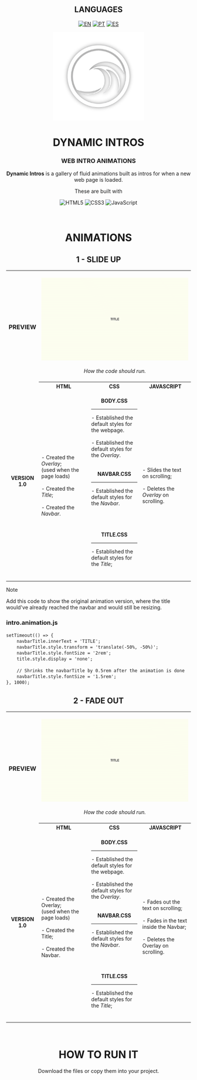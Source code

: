 <!-- LANGUAGES -->
<div align = "center">
  <h2>LANGUAGES</h2>
  
  [![EN](https://img.shields.io/badge/EN-white.svg)](https://github.com/HilFerr/DynamicIntros/blob/main/README.md) 
  [![PT](https://img.shields.io/badge/PT-white.svg)](https://github.com/HilFerr/DynamicIntros/blob/main/README-PT.md) 
  [![ES](https://img.shields.io/badge/ES-white.svg)](https://github.com/HilFerr/DynamicIntros/blob/main/README-ES.md)  
</div>

<!-- IMAGE -->
<div align = "center">
  <img src="img/logo.png" width="250px">
</div>

<!-- INTRO -->
<div align = "center">
  <h1>DYNAMIC INTROS</h1>
  <h3>WEB INTRO ANIMATIONS</h3>

  <strong>Dynamic Intros</strong> is a gallery of fluid animations built as intros for when a new web page is loaded.
  
  These are built with

  ![HTML5](https://img.shields.io/badge/html-white.svg?style=for-the-badge&logo=html5&logoColor=0d1117)
  ![CSS3](https://img.shields.io/badge/css-white.svg?style=for-the-badge&logo=css3&logoColor=0d1117)
  ![JavaScript](https://img.shields.io/badge/JavaScript-white?style=for-the-badge&logo=javascript&logoColor=0d1117)
</div>

<br>

<!-- LOGS -->
<div align = "center">
  <!-- VERSIONS -->
  <h1>ANIMATIONS</h1>

<table>
  <h2>1 - SLIDE UP</h2>
  
  <tr>
    <td><div align = "center"><h3>PREVIEW</h3></div></td>
    <td colspan="4" style="text-align: center;"><br><div align = "center"><img src="img/demonstration1.gif"><br><br><i>How the code should run.<I><br><br></div></td>
  </tr>
      
  <tr>
    <td rowspan="2" align = "center"><strong>VERSION 1.0</strong></td>
    <th style="text-align: center;"><strong>HTML</strong></th>
    <th style="text-align: center;"><strong>CSS</strong></th>
    <th style="text-align: center;"><strong>JAVASCRIPT</strong></th>
  </tr>
  
  <tr>
    <td width = "28.3%">
      <div style="vertical-align: top;">
        - Created the <i>Overlay</i>; <br>
          (used when the page loads) <br><br>
        - Created the <i>Title</i>; <br><br>
        - Created the <i>Navbar</i>.
      </div>
    </td>
    <td width = "28.3%">
      <br>
      <div align = "center"><strong>BODY.CSS</strong></div>
      <hr>
        - Established the default styles for the webpage. <br><br>
        - Established the default styles for the <i>Overlay</i>.
      <br><br>
      <br>
      <div align = "center"><strong>NAVBAR.CSS</strong></div>
      <hr>
        - Established the default styles for the <i>Navbar</i>. <br><br>
      <br><br>
      <br>
      <div align = "center"><strong>TITLE.CSS</strong></div>
      <hr>
        - Established the default styles for the <i>Title</i>;
      <br><br>
      <br>
    <td width = "28.3%">
      - Slides the text on scrolling; <br><br>
      - Deletes the <i>Overlay</i> on scrolling.
    </td>
  </tr>
</table>
</div>


> [!NOTE]  
> Add this code to show the original animation version, where the title would've already reached the navbar and would still be resizing.
> ### intro.animation.js
> ```
> setTimeout(() => {
>     navbarTitle.innerText = 'TITLE';
>     navbarTitle.style.transform = 'translate(-50%, -50%)';
>     navbarTitle.style.fontSize = '2rem';
>     title.style.display = 'none';
>
>     // Shrinks the navbarTitle by 0.5rem after the animation is done
>     navbarTitle.style.fontSize = '1.5rem';
> }, 1000);
> ```


<div align = "center">
  
<table>
  <h2>2 - FADE OUT</h2>
  
  <tr>
    <td><div align = "center"><h3>PREVIEW</h3></div></td>
    <td colspan="4" style="text-align: center;"><br><div align = "center"><img src="img/demonstration2.gif"><br><br><i>How the code should run.<I><br><br></div></td>
  </tr>
      
  <tr>
    <td rowspan="2" align = "center"><strong>VERSION 1.0</strong></td>
    <th style="text-align: center;"><strong>HTML</strong></th>
    <th style="text-align: center;"><strong>CSS</strong></th>
    <th style="text-align: center;"><strong>JAVASCRIPT</strong></th>
  </tr>
  
  <tr>
    <td width = "28.3%">
      <div style="vertical-align: top;">
        - Created the Overlay; <br>
          (used when the page loads) <br><br>
        - Created the Title; <br><br>
        - Created the Navbar.
      </div>
    </td>
    <td width = "28.3%">
      <br>
      <div align = "center"><strong>BODY.CSS</strong></div>
      <hr>
        - Established the default styles for the webpage. <br><br>
        - Established the default styles for the <i>Overlay</i>.
      <br><br>
      <br>
      <div align = "center"><strong>NAVBAR.CSS</strong></div>
      <hr>
        - Established the default styles for the <i>Navbar</i>. <br><br>
      <br><br>
      <br>
      <div align = "center"><strong>TITLE.CSS</strong></div>
      <hr>
        - Established the default styles for the <i>Title</i>;
      <br><br>
      <br>
    <td width = "28.3%">
      - Fades out the text on scrolling; <br><br>
      - Fades in the text inside the Navbar; <br><br>
      - Deletes the Overlay on scrolling.
    </td>
  </tr>
</table>
</div>


<br>
<div align = "center">
  <h1>HOW TO RUN IT</h1>

  Download the files or copy them into your project.
</div>
